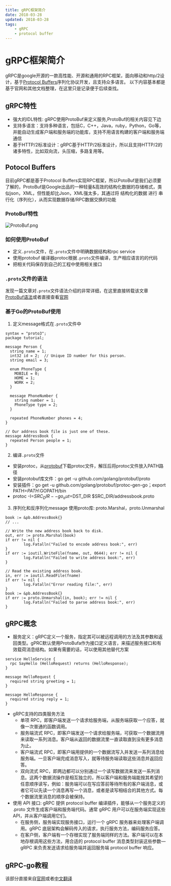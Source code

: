 ```yaml
---
title: gRPC框架简介
date: 2018-03-28
updated: 2018-03-28
tags:
    - gRPC
    - protocol buffer
---
```


# gRPC框架简介
gRPC是google开源的一款高性能、开源和通用的RPC框架，面向移动和http/2设计，基于[Protocol Buffers](https://developers.google.com/protocol-buffers/docs/overview)序列化协议开发，且支持众多语言。
以下内容基本都是基于官网和其他文档整理，在这里只是记录便于后续查找。
<!-- more -->
## gRPC特性
- 强大的IDL特性: gRPC使用ProtoBuf来定义服务,ProtoBuf的相关内容见下边
- 支持多语言：支持多种语言，包括C，C++，Java，ruby，Python，Go等，并能自动生成客户端和服务端的功能库，支持不用语言构建的客户端和服务端通信
- 基于HTTP/2标准设计：gRPC基于HTTP/2标准设计，所以且支持HTTP/2的诸多特性，比如双向流，头压缩，多路复用等。

## Potocol Buffers
目前gRPC都是基于Protocol Buffers实现RPC框架，所以PotoBuf是我们必须要了解的，ProtoBuf是Google出品的一种轻量&高效的结构化数据的存储格式，类似json，XML，但性能却比Json，XML强太多，其通过将 结构化的数据 进行 串行化（序列化），从而实现数据存储/RPC数据交换的功能
### ProtoBuf特性
![ProtoBuf.png](https://i.loli.net/2020/03/17/NAgkHQunbJKGlLa.png)
### 如何使用ProtoBuf
- 定义`.proto`文件，在`.proto`文件中明确数据结构和rpc service
- 使用protobuf 编译器protoc根据`.proto`文件编译，生产相应语言的的代码
- 把相关代码保存到自己的工程中使用相关接口
### `.proto`文件的语法
发现一篇文章对`.proto`文件语法介绍的非常详细，在这里直接转载该文章[ProtoBuf语法](https://blog.csdn.net/carson_ho/article/details/70267574)或者直接查看[官网](https://developers.google.com/protocol-buffers/docs/proto3)
### 基于Go的ProtoBuf使用
1. 定义message格式在`.proto`文件中

```
syntax = "proto3";
package tutorial;

message Person {
  string name = 1;
  int32 id = 2;  // Unique ID number for this person.
  string email = 3;

  enum PhoneType {
    MOBILE = 0;
    HOME = 1;
    WORK = 2;
  }

  message PhoneNumber {
    string number = 1;
    PhoneType type = 2;
  }

  repeated PhoneNumber phones = 4;
}

// Our address book file is just one of these.
message AddressBook {
  repeated Person people = 1;
}
```

2. 编译`.proto`文件
- 安装protoc，从[protobuf](https://github.com/google/protobuf/releases)下载protoc文件，解压后将protoc文件放入PATH路径
- 安装protobuf库文件：go get -u github.com/golang/protobuf/proto
- 安装插件：go get -u github.com/golang/protobuf/protoc-gen-go；export PATH=$PATH:$GOPATH/bin
- protoc -I=$SRC_DIR --go_out=$DST_DIR $SRC_DIR/addressbook.proto

3. 序列化和反序列化message
使用proto库: proto.Marshal，proto.Unmarshal

```
book := &pb.AddressBook{}
// ...

// Write the new address book back to disk.
out, err := proto.Marshal(book)
if err != nil {
        log.Fatalln("Failed to encode address book:", err)
}
if err := ioutil.WriteFile(fname, out, 0644); err != nil {
        log.Fatalln("Failed to write address book:", err)
}
```

```
// Read the existing address book.
in, err := ioutil.ReadFile(fname)
if err != nil {
        log.Fatalln("Error reading file:", err)
}
book := &pb.AddressBook{}
if err := proto.Unmarshal(in, book); err != nil {
        log.Fatalln("Failed to parse address book:", err)
}
```

## gRPC概念
- 服务定义：gRPC定义一个服务，指定其可以被远程调用的方法及其参数和返回类型。gPRC默认使用ProtoBufa作为接口定义语言，来描述服务接口和有效载荷消息结构。如果有需要的话，可以使用其他替代方案

```
service HelloService {
  rpc SayHello (HelloRequest) returns (HelloResponse);
}

message HelloRequest {
  required string greeting = 1;
}

message HelloResponse {
  required string reply = 1;
}
```

- gRPC支持的四类服务方法
    + 单项 RPC，即客户端发送一个请求给服务端，从服务端获取一个应答，就像一次普通的函数调用。
    + 服务端流式 RPC，即客户端发送一个请求给服务端，可获取一个数据流用来读取一系列消息。客户端从返回的数据流里一直读取直到没有更多消息为止。
    + 客户端流式 RPC，即客户端用提供的一个数据流写入并发送一系列消息给服务端。一旦客户端完成消息写入，就等待服务端读取这些消息并返回应答。
    + 双向流式 RPC，即两边都可以分别通过一个读写数据流来发送一系列消息。这两个数据流操作是相互独立的，所以客户端和服务端能按其希望的任意顺序读写，例如：服务端可以在写应答前等待所有的客户端消息，或者它可以先读一个消息再写一个消息，或者是读写相结合的其他方式。每个数据流里消息的顺序会被保持。
- 使用 API 接口: gRPC 提供 protocol buffer 编译插件，能够从一个服务定义的 .proto 文件生成客户端和服务端代码。通常 gRPC 用户可以在服务端实现这些API，并从客户端调用它们。
    + 在服务侧，服务端实现服务接口，运行一个 gRPC 服务器来处理客户端调用。gRPC 底层架构会解码传入的请求，执行服务方法，编码服务应答。
    + 在客户侧，客户端有一个存根实现了服务端同样的方法。客户端可以在本地存根调用这些方法，用合适的 protocol buffer 消息类型封装这些参数— gRPC 来负责发送请求给服务端并返回服务端 protocol buffer 响应。
## gRPC-go教程
该部分直接来自[官网](https://grpc.io/docs/tutorials/basic/go.html)或者[中文翻译](https://doc.oschina.net/grpc?t=60133)

